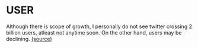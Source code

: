# USER

Although there is scope of growth, I personally do not see twitter crossing 2 billion users, atleast not anytime soon. On the other hand, users may be declining. [(source)](https://www.bankmycell.com/blog/how-many-users-does-twitter-have)
